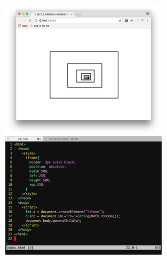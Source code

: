 ![browser](https://github.com/leoneckert/infinite-iframe/blob/master/browser.png)
![code](https://github.com/leoneckert/infinite-iframe/blob/master/code.png)
